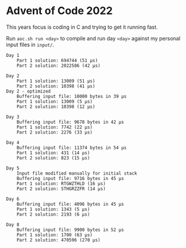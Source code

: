 # Advent of Code 2022

This years focus is coding in C and trying to get it running fast.

Run `aoc.sh run <day>` to compile and run day `<day>` against my personal input files in `input/`.

```
Day 1
	Part 1 solution: 694744 (51 µs)
	Part 2 solution: 2022586 (42 µs)

Day 2
	Part 1 solution: 13009 (51 µs)
	Part 2 solution: 10398 (41 µs)
Day 2 - optimized
	Buffering input file: 10000 bytes in 39 µs
	Part 1 solution: 13009 (5 µs)
	Part 2 solution: 10398 (12 µs)

Day 3
	Buffering input file: 9678 bytes in 42 µs
	Part 1 solution: 7742 (22 µs)
	Part 2 solution: 2276 (33 µs)

Day 4
	Buffering input file: 11374 bytes in 54 µs
	Part 1 solution: 431 (14 µs)
	Part 2 solution: 823 (15 µs)

Day 5
	Input file modified manually for initial stack
	Buffering input file: 9716 bytes in 45 µs
	Part 1 solution: RTGWZTHLD (16 µs)
	Part 2 solution: STHGRZZFR (14 µs)

Day 6
	Buffering input file: 4096 bytes in 45 µs
	Part 1 solution: 1343 (5 µs)
	Part 2 solution: 2193 (6 µs)

Day 8
	Buffering input file: 9900 bytes in 52 µs
	Part 1 solution: 1700 (63 µs)
	Part 2 solution: 470596 (270 µs)
```
